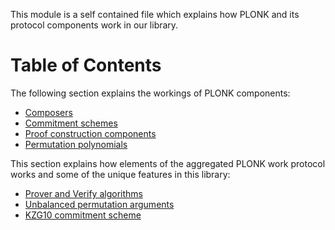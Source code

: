 This module is a self contained file which explains
how PLONK and its protocol components work in our library.

Table of Contents
=================

The following section explains the workings of PLONK components:
* [Composers](circuit_composer/index.html)
* [Commitment schemes](commitment_schemes/index.html)
* [Proof construction components](snark_construction/index.html)
* [Permutation polynomials](permutation_arguments/index.html)



This section explains how elements of the aggregated PLONK work protocol works
and some of the unique features in this library:

* [Prover and Verify algorithms](prove_verify/index.html)
* [Unbalanced permutation arguments](unbalanced_perm_args/index.html)
* [KZG10 commitment scheme](kzg10_docs/index.html)

